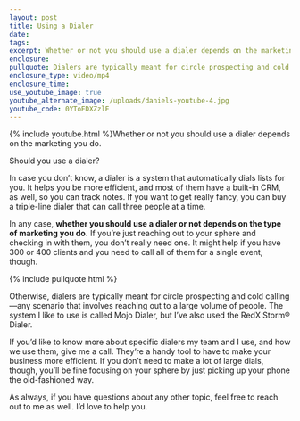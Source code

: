 ```yaml
---
layout: post
title: Using a Dialer
date:
tags:
excerpt: Whether or not you should use a dialer depends on the marketing you do.
enclosure:
pullquote: Dialers are typically meant for circle prospecting and cold calling.
enclosure_type: video/mp4
enclosure_time:
use_youtube_image: true
youtube_alternate_image: /uploads/daniels-youtube-4.jpg
youtube_code: 0YToEDXZzlE
---
```


{% include youtube.html %}Whether or not you should use a dialer depends on the marketing you do.&nbsp;

Should you use a dialer?&nbsp;

In case you don’t know, a dialer is a system that automatically dials lists for you. It helps you be more efficient, and most of them have a built-in CRM, as well, so you can track notes. If you want to get really fancy, you can buy a triple-line dialer that can call three people at a time.&nbsp;

In any case, **whether you should use a dialer or not depends on the type of marketing you do.** If you’re just reaching out to your sphere and checking in with them, you don’t really need one. It might help if you have 300 or 400 clients and you need to call all of them for a single event, though.&nbsp;

{% include pullquote.html %}

Otherwise, dialers are typically meant for circle prospecting and cold calling—any scenario that involves reaching out to a large volume of people. The system I like to use is called Mojo Dialer, but I’ve also used the RedX Storm&reg; Dialer.

If you’d like to know more about specific dialers my team and I use, and how we use them, give me a call. They’re a handy tool to have to make your business more efficient. If you don’t need to make a lot of large dials, though, you’ll be fine focusing on your sphere by just picking up your phone the old-fashioned way.&nbsp;

As always, if you have questions about any other topic, feel free to reach out to me as well. I’d love to help you.&nbsp;